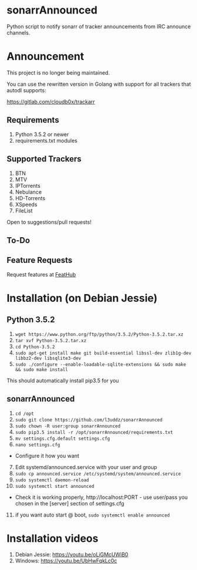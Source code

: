 # sonarrAnnounced

Python script to notify sonarr of tracker announcements from IRC announce channels. 

# Announcement

This project is no longer being maintained.

You can use the rewritten version in Golang with support for all trackers that autodl supports:

https://gitlab.com/cloudb0x/trackarr


## Requirements
1. Python 3.5.2 or newer
2. requirements.txt modules

## Supported Trackers
1. BTN
2. MTV
3. IPTorrents
4. Nebulance
5. HD-Torrents
6. XSpeeds
7. FileList

Open to suggestions/pull requests!

## To-Do


## Feature Requests
Request features at [FeatHub](http://feathub.com/l3uddz/sonarrAnnounced)


# Installation (on Debian Jessie)
## Python 3.5.2

1. `wget https://www.python.org/ftp/python/3.5.2/Python-3.5.2.tar.xz`
2. `tar xvf Python-3.5.2.tar.xz`
3. `cd Python-3.5.2`
4. `sudo apt-get install make git build-essential libssl-dev zlib1g-dev libbz2-dev libsqlite3-dev`
5. `sudo ./configure --enable-loadable-sqlite-extensions && sudo make && sudo make install`

This should automatically install pip3.5 for you

## sonarrAnnounced
1. `cd /opt`
2. `sudo git clone https://github.com/l3uddz/sonarrAnnounced`
3. `sudo chown -R user:group sonarrAnnounced`
4. `sudo pip3.5 install -r /opt/sonarrAnnounced/requirements.txt`
5. `mv settings.cfg.default settings.cfg`
6. `nano settings.cfg`
- Configure it how you want
7. Edit systemd/announced.service with your user and group
8. `sudo cp announced.service /etc/systemd/system/announced.service`
9. `sudo systemctl daemon-reload`
10. `sudo systemctl start announced`
- Check it is working properly, http://localhost:PORT - use user/pass you chosen in the [server] section of settings.cfg
11. if you want auto start @ boot, `sudo systemctl enable announced`

# Installation videos
1. Debian Jessie: https://youtu.be/oLiGMcUWiB0
2. Windows: https://youtu.be/UbHwFqkLc0c
